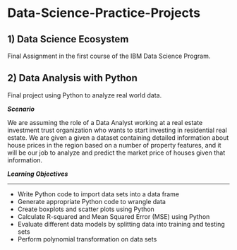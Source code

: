 # Data-Science-Practice-Projects
## 1) Data Science Ecosystem
Final Assignment in the first course of the IBM Data Science Program.

## 2) Data Analysis with Python
Final project using Python to analyze real world data.

**_Scenario_**  

We are assuming the role of a Data Analyst working at a real estate investment trust organization who wants to start investing in residential real estate. We are given a given a dataset containing detailed information about house prices in the region based on a number of property features, and it will be our job to analyze and predict the market price of houses given that information.

**_Learning Objectives_**
___
* Write Python code to import data sets into a data frame
* Generate appropriate Python code to wrangle data
* Create boxplots and scatter plots using Python
* Calculate R-squared and Mean Squared Error (MSE) using Python
* Evaluate different data models by splitting data into training and testing sets
* Perform polynomial transformation on data sets

